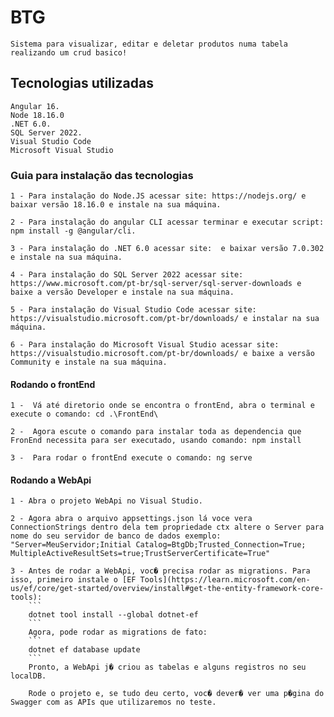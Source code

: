 # BTG
    Sistema para visualizar, editar e deletar produtos numa tabela realizando um crud basico!

## Tecnologias utilizadas
    Angular 16.
    Node 18.16.0
    .NET 6.0.
    SQL Server 2022.
    Visual Studio Code
    Microsoft Visual Studio

### Guia para instalação das tecnologias
    1 - Para instalação do Node.JS acessar site: https://nodejs.org/ e baixar versão 18.16.0 e instale na sua máquina.

    2 - Para instalação do angular CLI acessar terminar e executar script: npm install -g @angular/cli.

    3 - Para instalação do .NET 6.0 acessar site:  e baixar versão 7.0.302 e instale na sua máquina.

    4 - Para instalação do SQL Server 2022 acessar site: https://www.microsoft.com/pt-br/sql-server/sql-server-downloads e baixe a versão Developer e instale na sua máquina.

    5 - Para instalação do Visual Studio Code acessar site: https://visualstudio.microsoft.com/pt-br/downloads/ e instalar na sua máquina.

    6 - Para instalação do Microsoft Visual Studio acessar site: https://visualstudio.microsoft.com/pt-br/downloads/ e baixe a versão Community e instale na sua máquina.

#### Rodando o frontEnd
    1 -  Vá até diretorio onde se encontra o frontEnd, abra o terminal e execute o comando: cd .\FrontEnd\

    2 -  Agora escute o comando para instalar toda as dependencia que FronEnd necessita para ser executado, usando comando: npm install

    3 -  Para rodar o frontEnd execute o comando: ng serve

#### Rodando a WebApi
    1 - Abra o projeto WebApi no Visual Studio. 

    2 - Agora abra o arquivo appsettings.json lá voce vera ConnectionStrings dentro dela tem propriedade ctx altere o Server para nome do seu servidor de banco de dados exemplo: "Server=MeuServidor;Initial Catalog=BtgDb;Trusted_Connection=True;                    MultipleActiveResultSets=true;TrustServerCertificate=True"

    3 - Antes de rodar a WebApi, voc� precisa rodar as migrations. Para isso, primeiro instale o [EF Tools](https://learn.microsoft.com/en-us/ef/core/get-started/overview/install#get-the-entity-framework-core-tools):
        ```
        dotnet tool install --global dotnet-ef
        ```
        Agora, pode rodar as migrations de fato:
        ```
        dotnet ef database update 
        ``` 
        Pronto, a WebApi j� criou as tabelas e alguns registros no seu localDB. 

        Rode o projeto e, se tudo deu certo, voc� dever� ver uma p�gina do Swagger com as APIs que utilizaremos no teste.